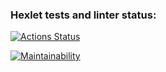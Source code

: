 ### Hexlet tests and linter status:

[![Actions Status](https://github.com/yeldarx/fullstack-javascript-project-44/workflows/hexlet-check/badge.svg)](https://github.com/yeldarx/fullstack-javascript-project-44/actions)

[![Maintainability](https://api.codeclimate.com/v1/badges/50f41c010d074d69257d/maintainability)](https://codeclimate.com/github/yeldarx/fullstack-javascript-project-44/maintainability)
